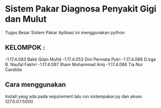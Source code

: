 # Sistem Pakar Diagnosa Penyakit Gigi dan Mulut
Tugas Besar Sistem Pakar
Aplikasi ini menggunakan python

## KELOMPOK :
-1.17.4.083		Bakti Qilan Mufid
-1.17.4.053		Dini Permata Putri
-1.17.4.066		D.Irga B. Naufal Fakhri
-1.17.4.087		Ilham Muhammad Ariq
-1.17.4.086		Tia Nur Candida

## Cara menggunakan
Install yang ada pada requirement lalu run sistempakar.py dan akses 127.0.0.1:5000